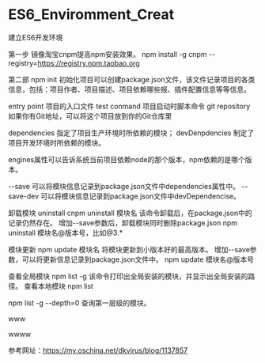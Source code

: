 # ES6_Enviromment_Creat
建立ES6开发环境


第一步 镜像淘宝cnpm提高npm安装效果。
npm install -g cnpm --registry=https://registry.npm.taobao.org

第二部 npm init 初始化项目可以创建package.json文件，该文件记录项目的各类信息，包括：项目作者、项目描述、项目依赖哪些报、插件配置信息等等信息。

entry point 项目的入口文件
test conmand 项目启动时脚本命令
git repository 如果你有Git地址，可以将这个项目放到你的Git仓库里

dependencies 指定了项目生产环境时所依赖的模块；
devDenpdencies 制定了项目开发环境时所依赖的模块。

engines属性可以告诉系统当前项目依赖node的那个版本，npm依赖的是哪个版本。

--save  可以将模块信息记录到package.json文件中dependencies属性中。
--save-dev 可以将模块信息记录到package.json文件中devDependencise。

卸载模块
uninstall
cnpm uninstall  模块名 
该命令卸载后，在package.json中的记录仍然存在。
增加--save参数后，卸载模块同时删除package.json
npm uninstall 模块名@版本号，比如@3.*

模块更新
npm update 模块名
将模块更新到小版本好的最高版本。
增加--save参数，可以将更新信息记录到package.json文件中。
npm update 模块名@版本号

查看全局模块
npm list -g
该命令打印出全局安装的模块，并显示出全局安装的路径。
查看本地模块
npm list

npm list -g --depth=0
查询第一层级的模块。

www


wwww


参考网址：https://my.oschina.net/dkvirus/blog/1137857
